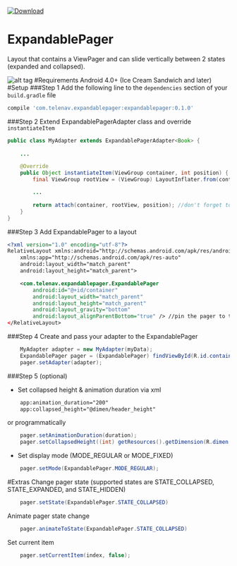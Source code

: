 [ ![Download](https://api.bintray.com/packages/dimatim/maven/ExpandablePager/images/download.svg) ](https://bintray.com/dimatim/maven/ExpandablePager/_latestVersion)

# ExpandablePager
Layout that contains a ViewPager and can slide vertically between 2 states (expanded and collapsed).

![alt tag](https://github.com/Telenav/ExpandablePager/blob/master/gif/expandablepager.gif?token=AMYIVqqzN85dOdOY4DOfk2wC-i8R7RxNks5W1HArwA%3D%3D "Demo")
#Requirements
Android 4.0+ (Ice Cream Sandwich and later)
#Setup
###Step 1
Add the following line to the ```dependencies``` section of your ```build.gradle``` file
```gradle
compile 'com.telenav.expandablepager:expandablepager:0.1.0'
```
###Step 2
Extend ExpandablePagerAdapter class and override ```instantiateItem```
```java
public class MyAdapter extends ExpandablePagerAdapter<Book> {
    
    ...

    @Override
    public Object instantiateItem(ViewGroup container, int position) {
        final ViewGroup rootView = (ViewGroup) LayoutInflater.from(container.getContext()).inflate(R.layout.page, container, false); //inflate view

        ...

        return attach(container, rootView, position); //don't forget to return the result of attach()
    }
}
```
###Step 3
Add ExpandablePager to a layout
```xml
<?xml version="1.0" encoding="utf-8"?>
RelativeLayout xmlns:android="http://schemas.android.com/apk/res/android"
    xmlns:app="http://schemas.android.com/apk/res-auto"
    android:layout_width="match_parent"
    android:layout_height="match_parent">

    <com.telenav.expandablepager.ExpandablePager
        android:id="@+id/container"
        android:layout_width="match_parent"
        android:layout_height="match_parent"
        android:layout_gravity="bottom"
        android:layout_alignParentBottom="true" /> //pin the pager to the bootom of the screen using layout_gravity or layout_alignParentBottom
</RelativeLayout>
```
###Step 4
Create and pass your adapter to the ExpandablePager
```java 
    MyAdapter adapter = new MyAdapter(myData);
    ExpandablePager pager = (ExpandablePager) findViewById(R.id.container);
    pager.setAdapter(adapter);
```
###Step 5 (optional)
* Set collapsed height & animation duration via xml
```xml 
    app:animation_duration="200"
    app:collapsed_height="@dimen/header_height"
```
or programmatically
```java 
    pager.setAnimationDuration(duration);
    pager.setCollapsedHeight((int) getResources().getDimension(R.dimen.header_height));
```
* Set display mode (MODE_REGULAR or MODE_FIXED)
```java 
    pager.setMode(ExpandablePager.MODE_REGULAR);
```
#Extras
Change pager state (supported states are STATE_COLLAPSED, STATE_EXPANDED, and STATE_HIDDEN) 
```java  
    pager.setState(ExpandablePager.STATE_COLLAPSED)
```
Animate pager state change
```java  
    pager.animateToState(ExpandablePager.STATE_COLLAPSED)
```
Set current item
```java  
    pager.setCurrentItem(index, false);
```
